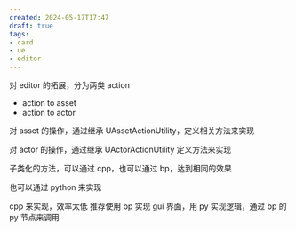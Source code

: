 ```yaml
---
created: 2024-05-17T17:47
draft: true
tags: 
- card
- ue
- editor
---
```


对 editor 的拓展，分为两类 action
- action to asset
- action to actor

对 asset 的操作，通过继承 UAssetActionUtility，定义相关方法来实现

对 actor 的操作，通过继承 UActorActionUtility 定义方法来实现

子类化的方法，可以通过 cpp，也可以通过 bp，达到相同的效果

也可以通过 python 来实现


cpp 来实现，效率太低
推荐使用 bp 实现 gui 界面，用 py 实现逻辑，通过 bp 的 py 节点来调用




